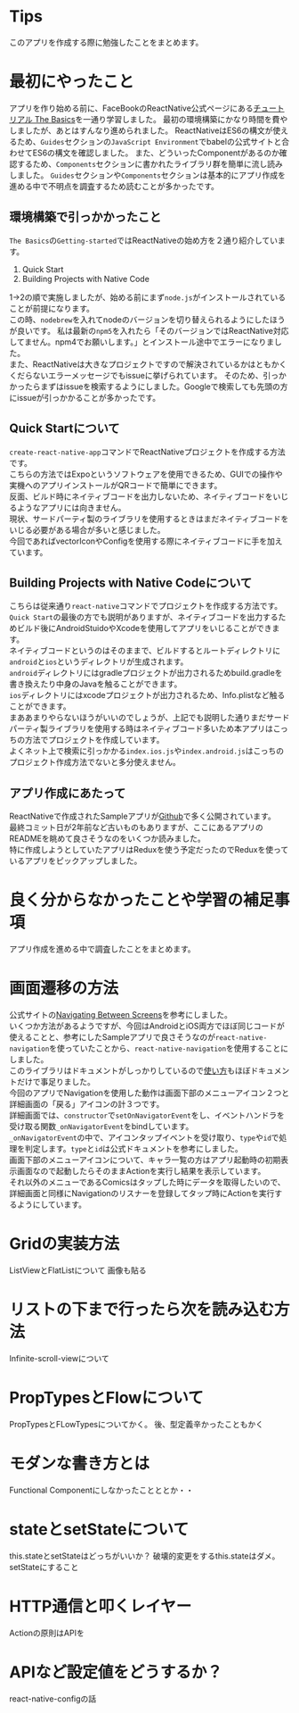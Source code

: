 # Tips
このアプリを作成する際に勉強したことをまとめます。

# 最初にやったこと
アプリを作り始める前に、FaceBookのReactNative公式ページにある[チュートリアル The Basics](https://facebook.github.io/react-native/docs/getting-started.html)を一通り学習しました。
最初の環境構築にかなり時間を費やしましたが、あとはすんなり進められました。
ReactNativeはES6の構文が使えるため、`Guides`セクションの`JavaScript Environment`でbabelの公式サイトと合わせてES6の構文を確認しました。
また、どういったComponentがあるのか確認するため、`Components`セクションに書かれたライブラリ群を簡単に流し読みしました。
`Guides`セクションや`Components`セクションは基本的にアプリ作成を進める中で不明点を調査するため読むことが多かったです。

## 環境構築で引っかかったこと
`The Basics`の`Getting-started`ではReactNativeの始め方を２通り紹介しています。
  1. Quick Start
  2. Building Projects with Native Code

1→2の順で実施しましたが、始める前にまず`node.js`がインストールされていることが前提になります。  
この時、`nodebrew`を入れてnodeのバージョンを切り替えられるようにしたほうが良いです。
私は最新の`npm5`を入れたら「そのバージョンではReactNative対応してません。npm4でお願いします。」とインストール途中でエラーになりました。  
また、ReactNativeは大きなプロジェクトですので解決されているかはともかくくだらないエラーメッセージでもissueに挙げられています。
そのため、引っかかったらまずはissueを検索するようにしました。Googleで検索しても先頭の方にissueが引っかかることが多かったです。

## Quick Startについて
`create-react-native-app`コマンドでReactNativeプロジェクトを作成する方法です。  
こちらの方法ではExpoというソフトウェアを使用できるため、GUIでの操作や実機へのアプリインストールがQRコードで簡単にできます。  
反面、ビルド時にネイティブコードを出力しないため、ネイティブコードをいじるようなアプリには向きません。  
現状、サードパーティ製のライブラリを使用するときはまだネイティブコードをいじる必要がある場合が多いと感じました。  
今回であればvectorIconやConfigを使用する際にネイティブコードに手を加えています。  

## Building Projects with Native Codeについて
こちらは従来通り`react-native`コマンドでプロジェクトを作成する方法です。  
`Quick Start`の最後の方でも説明がありますが、ネイティブコードを出力するためビルド後にAndroidStuidoやXcodeを使用してアプリをいじることができます。  
ネイティブコードというのはそのままで、ビルドするとルートディレクトリに`android`と`ios`というディレクトリが生成されます。  
`android`ディレクトリにはgradleプロジェクトが出力されるためbuild.gradleを書き換えたり中身のJavaを触ることができます。  
`ios`ディレクトリにはxcodeプロジェクトが出力されるため、Info.plistなど触ることができます。  
まああまりやらないほうがいいのでしょうが、上記でも説明した通りまだサードパーティ製ライブラリを使用する時はネイティブコード多いため本アプリはこっちの方法でプロジェクトを作成しています。  
よくネット上で検索に引っかかる`index.ios.js`や`index.android.js`はこっちのプロジェクト作成方法でないと多分使えません。

## アプリ作成にあたって
ReactNativeで作成されたSampleアプリが[Github](https://github.com/ReactNativeNews/React-Native-Apps)で多く公開されています。  
最終コミット日が2年前など古いものもありますが、ここにあるアプリのREADMEを眺めて良さそうなのをいくつか読みました。  
特に作成しようとしていたアプリはReduxを使う予定だったのでReduxを使っているアプリをピックアップしました。  

# 良く分からなかったことや学習の補足事項
アプリ作成を進める中で調査したことをまとめます。

# 画面遷移の方法
公式サイトの[Navigating Between Screens](https://facebook.github.io/react-native/docs/navigation.html)を参考にしました。  
いくつか方法があるようですが、今回はAndroidとiOS両方でほぼ同じコードが使えることと、参考にしたSampleアプリで良さそうなのが`react-native-navigation`を使っていたことから、`react-native-navigation`を使用することにしました。  
このライブラリはドキュメントがしっかりしているので[使い方](https://wix.github.io/react-native-navigation/#/usage)もほぼドキュメントだけで事足りました。  
今回のアプリでNavigationを使用した動作は画面下部のメニューアイコン２つと詳細画面の「戻る」アイコンの計３つです。  
詳細画面では、`constructor`で`setOnNavigatorEvent`をし、イベントハンドラを受け取る関数`_onNavigatorEvent`をbindしています。  
`_onNavigatorEvent`の中で、アイコンタップイベントを受け取り、`type`や`id`で処理を判定します。`type`と`id`は公式ドキュメントを参考にしました。  
画面下部のメニューアイコンについて、キャラ一覧の方はアプリ起動時の初期表示画面なので起動したらそのままActionを実行し結果を表示しています。  
それ以外のメニューであるComicsはタップした時にデータを取得したいので、詳細画面と同様にNavigationのリスナーを登録してタップ時にActionを実行するようにしています。  

# Gridの実装方法
ListViewとFlatListについて
画像も貼る

# リストの下まで行ったら次を読み込む方法
Infinite-scroll-viewについて

# PropTypesとFlowについて
PropTypesとFLowTypesについてかく。
後、型定義辛かったこともかく

# モダンな書き方とは
Functional Componentにしなかったことととか・・

# stateとsetStateについて
this.stateとsetStateはどっちがいいか？
破壊的変更をするthis.stateはダメ。setStateにすること

# HTTP通信と叩くレイヤー
Actionの原則はAPIを

# APIなど設定値をどうするか？
react-native-configの話

